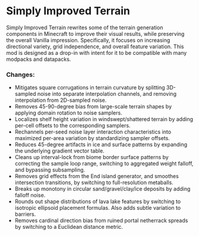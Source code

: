 # Simply Improved Terrain

Simply Improved Terrain rewrites some of the terrain generation components in Minecraft to improve their visual results, while preserving the overall Vanilla impression. Specifically, it focuses on increasing directional variety, grid independence, and overall feature variation. This mod is designed as a drop-in with intent for it to be compatible with many modpacks and datapacks.

### Changes:

- Mitigates square corrugations in terrain curvature by splitting 3D-sampled noise into separate interpolation channels, and removing interpolation from 2D-sampled noise.
- Removes 45-90-degree bias from large-scale terrain shapes by applying domain rotation to noise samplers.
- Localizes shelf height variation in windswept/shattered terrain by adding per-cell offsets to the corresponding samplers.
- Rechannels per-seed noise layer interaction characteristics into maximized per-area variation by standardizing sampler offsets.
- Reduces 45-degree artifacts in ice and surface patterns by expanding the underlying gradient vector table.
- Cleans up interval-lock from biome border surface patterns by correcting the sample loop range, switching to aggregated weight falloff, and bypassing subsampling.
- Removes grid effects from the End island generator, and smoothes intersection transitions, by switching to full-resolution metaballs.
- Breaks up monotony in circular sand/gravel/clay/ice deposits by adding falloff noise.
- Rounds out shape distributions of lava lake features by switching to isotropic ellipsoid placement formulas. Also adds subtle variation to barriers.
- Removes cardinal direction bias from ruined portal netherrack spreads by switching to a Euclidean distance metric.
